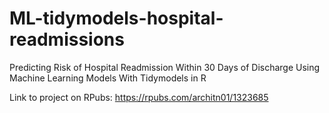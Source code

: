 # ML-tidymodels-hospital-readmissions
Predicting Risk of Hospital Readmission Within 30 Days of Discharge Using Machine Learning Models With Tidymodels in R


Link to project on RPubs: https://rpubs.com/architn01/1323685

